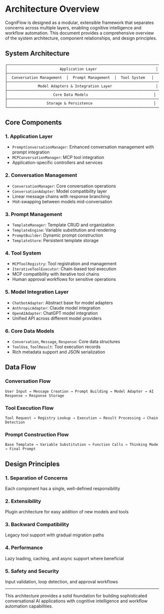 # Architecture Overview

CogniFlow is designed as a modular, extensible framework that separates concerns across multiple layers, enabling cognitive intelligence and workflow automation. This document provides a comprehensive overview of the system architecture, component relationships, and design principles.

## System Architecture

```
┌─────────────────────────────────────────────────────────────────────┐
│                        Application Layer                           │
├─────────────────────────────────────────────────────────────────────┤
│  Conversation Management  │  Prompt Management  │  Tool System   │
├─────────────────────────────────────────────────────────────────────┤
│              Model Adapters & Integration Layer                    │
├─────────────────────────────────────────────────────────────────────┤
│                     Core Data Models                              │
├─────────────────────────────────────────────────────────────────────┤
│                  Storage & Persistence                            │
└─────────────────────────────────────────────────────────────────────┘
```

## Core Components

### 1. Application Layer
- `PromptConversationManager`: Enhanced conversation management with prompt integration
- `MCPConversationManager`: MCP tool integration  
- Application-specific controllers and services

### 2. Conversation Management
- `ConversationManager`: Core conversation operations
- `ConversationAdapter`: Model compatibility layer
- Linear message chains with response branching
- Hot-swapping between models mid-conversation

### 3. Prompt Management
- `TemplateManager`: Template CRUD and organization
- `TemplateEngine`: Variable substitution and rendering
- `PromptBuilder`: Dynamic prompt construction
- `TemplateStore`: Persistent template storage

### 4. Tool System
- `MCPToolRegistry`: Tool registration and management
- `IterativeToolExecutor`: Chain-based tool execution
- MCP compatibility with iterative tool chains
- Human approval workflows for sensitive operations

### 5. Model Integration Layer
- `ChatbotAdapter`: Abstract base for model adapters
- `AnthropicAdapter`: Claude model integration
- `OpenAIAdapter`: ChatGPT model integration
- Unified API across different model providers

### 6. Core Data Models
- `Conversation`, `Message`, `Response`: Core data structures
- `ToolUse`, `ToolResult`: Tool execution records
- Rich metadata support and JSON serialization

## Data Flow

### Conversation Flow
```
User Input → Message Creation → Prompt Building → Model Adapter → AI Response → Response Storage
```

### Tool Execution Flow  
```
Tool Request → Registry Lookup → Execution → Result Processing → Chain Detection
```

### Prompt Construction Flow
```
Base Template → Variable Substitution → Function Calls → Thinking Mode → Final Prompt
```

## Design Principles

### 1. Separation of Concerns
Each component has a single, well-defined responsibility

### 2. Extensibility  
Plugin architecture for easy addition of new models and tools

### 3. Backward Compatibility
Legacy tool support with gradual migration paths

### 4. Performance
Lazy loading, caching, and async support where beneficial

### 5. Safety and Security
Input validation, loop detection, and approval workflows

---

This architecture provides a solid foundation for building sophisticated conversational AI applications with cognitive intelligence and workflow automation capabilities.